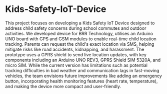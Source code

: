 # Kids-Safety-IoT-Device
This project focuses on developing a Kids Safety IoT Device designed to address child safety concerns during school commutes and outdoor activities. We developed device for BRR Technology, utilises an Arduino UNO board with GPS and GSM modules to enable real-time child location tracking. Parents can request the child's exact location via SMS, helping mitigate risks like road accidents, kidnapping, and harassment. The prototype uses a GPRS shield to send live location updates, with key components including an Arduino UNO REV3, GPRS Shield SIM 5320A, and micro SIM. While the current version has limitations such as potential tracking difficulties in bad weather and communication lags in fast-moving vehicles, the team envisions future improvements like adding an emergency button, incorporating health monitoring features (heart rate, temperature), and making the device more compact and user-friendly.
